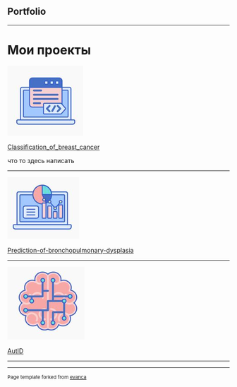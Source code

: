 ## Portfolio

---

# Мои проекты

<img src="images/1.png?raw=true"/>

[Classification_of_breast_cancer](https://github.com/annapermiakova/Stream-it_model_cancer_mammae/)

 что то здесь написать
 
---
<img src="images/2.png?raw=true"/>

[Prediction-of-bronchopulmonary-dysplasia](https://github.com/annapermiakova/Prediction-of-bronchopulmonary-dysplasia/)


---
<img src="images/3.png?raw=true"/>

[AutID](https://github.com/annapermiakova/AutID/)



---




---
<p style="font-size:11px">Page template forked from <a href="https://github.com/evanca/quick-portfolio">evanca</a></p>
<!-- Remove above link if you don't want to attibute -->

